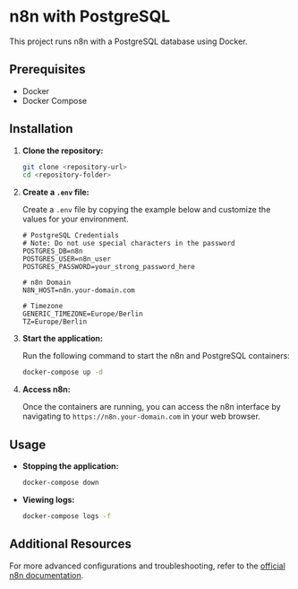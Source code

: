 # n8n with PostgreSQL

This project runs n8n with a PostgreSQL database using Docker.

## Prerequisites

- Docker
- Docker Compose

## Installation

1.  **Clone the repository:**

    ```bash
    git clone <repository-url>
    cd <repository-folder>
    ```

2.  **Create a `.env` file:**

    Create a `.env` file by copying the example below and customize the values for your environment.

    ```env
    # PostgreSQL Credentials
    # Note: Do not use special characters in the password
    POSTGRES_DB=n8n
    POSTGRES_USER=n8n_user
    POSTGRES_PASSWORD=your_strong_password_here

    # n8n Domain
    N8N_HOST=n8n.your-domain.com

    # Timezone
    GENERIC_TIMEZONE=Europe/Berlin
    TZ=Europe/Berlin
    ```

3.  **Start the application:**

    Run the following command to start the n8n and PostgreSQL containers:

    ```bash
    docker-compose up -d
    ```

4.  **Access n8n:**

    Once the containers are running, you can access the n8n interface by navigating to `https://n8n.your-domain.com` in your web browser.

## Usage

-   **Stopping the application:**

    ```bash
    docker-compose down
    ```

-   **Viewing logs:**

    ```bash
    docker-compose logs -f
    ```

## Additional Resources

For more advanced configurations and troubleshooting, refer to the [official n8n documentation](https://docs.n8n.io/).
